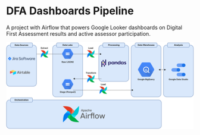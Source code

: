 # DFA Dashboards Pipeline

A project with Airflow that powers Google Looker dashboards on Digital First Assessment results and active assessor participation.

![](images/dfa%20data%20pipeline%20overview.png)